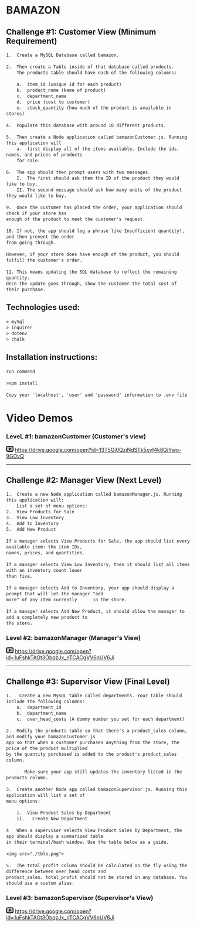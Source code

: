 # BAMAZON

## Challenge #1: Customer View (Minimum Requirement)

    1.  Create a MySQL Database called bamazon.

    2.  Then create a Table inside of that database called products.
        The products table should have each of the following columns:

        a.  item_id (unique id for each product)
        b.  product_name (Name of product)
        c.  department_name
        d.  price (cost to customer)
        e.  stock_quantity (how much of the product is available in stores)

    4.  Populate this database with around 10 different products.

    5.  Then create a Node application called bamazonCustomer.js. Running this application will
        a.  first display all of the items available. Include the ids, names, and prices of products
        for sale.

    6.  The app should then prompt users with two messages.
        I.  The first should ask them the ID of the product they would like to buy.
        II. The second message should ask how many units of the product they would like to buy.

    9.  Once the customer has placed the order, your application should check if your store has
    enough of the product to meet the customer's request.

    10. If not, the app should log a phrase like Insufficient quantity!, and then prevent the order
    from going through.

    However, if your store does have enough of the product, you should fulfill the customer's order.

    11. This means updating the SQL database to reflect the remaining quantity.
    Once the update goes through, show the customer the total cost of their purchase.

## Technologies used:

    > mySql
    > inquirer
    > dotenv
    > chalk

## Installation instructions:

    run command

    >npm install

    Copy your 'localhost', 'user' and 'password' information to .env file

# Video Demos

### LeveL #1: bamazonCustomer (Customer's view)

<img src="./icons8-play-button-24.png"> https://drive.google.com/open?id=13T5Gi0QziNdSTk5xvf4k8QiYwo-9GOvQ

---

## Challenge #2: Manager View (Next Level)

    1.  Create a new Node application called bamazonManager.js. Running this application will:
        List a set of menu options:
    2.  View Products for Sale
    3.  View Low Inventory
    4.  Add to Inventory
    5.  Add New Product

    If a manager selects View Products for Sale, the app should list every available item: the item IDs,
    names, prices, and quantities.

    If a manager selects View Low Inventory, then it should list all items with an inventory count lower
    than five.

    If a manager selects Add to Inventory, your app should display a prompt that will let the manager "add
    more" of any item currently      in the store.

    If a manager selects Add New Product, it should allow the manager to add a completely new product to
    the store.

### Level #2: bamazonManager (Manager's View)

<img src="./icons8-play-button-24.png"> https://drive.google.com/open?id=1uFshkTAGt3ObqzJx_nTCACgVV6nUV6Ji

---

## Challenge #3: Supervisor View (Final Level)

    1.   Create a new MySQL table called departments. Your table should include the following columns:
        a.  department_id
        b.  department_name
        c.  over_head_costs (A dummy number you set for each department)

    2.  Modify the products table so that there's a product_sales column, and modify your bamazonCustomer.js
    app so that when a customer purchases anything from the store, the price of the product multiplied
    by the quantity purchased is added to the product's product_sales column.

        -  Make sure your app still updates the inventory listed in the products column.

    3.  Create another Node app called bamazonSupervisor.js. Running this application will list a set of
    menu options:

        i.  View Product Sales by Department
        ii.   Create New Department

    4   When a supervisor selects View Product Sales by Department, the app should display a summarized table 
    in their terminal/bash window. Use the table below as a guide.

    <img src="./tble.png">

    5.  The total_profit column should be calculated on the fly using the difference between over_head_costs and
    product_sales. total_profit should not be stored in any database. You should use a custom alias.

### Level #3: bamazonSupervisor (Supervisor's View)

<img src="./icons8-play-button-24.png"> https://drive.google.com/open?id=1uFshkTAGt3ObqzJx_nTCACgVV6nUV6Ji
